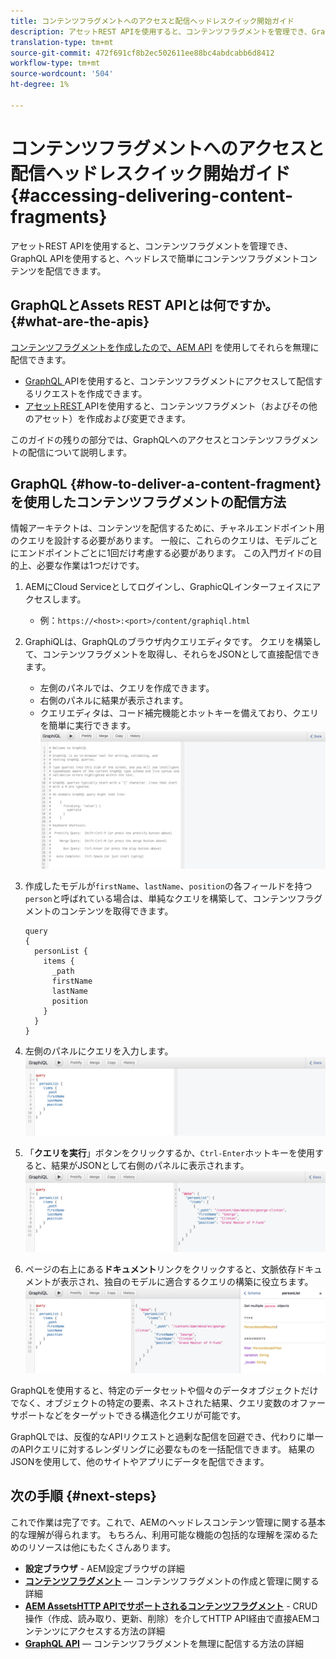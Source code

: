 ```yaml
---
title: コンテンツフラグメントへのアクセスと配信ヘッドレスクイック開始ガイド
description: アセットREST APIを使用すると、コンテンツフラグメントを管理でき、GraphQL APIを使用すると、ヘッドレスで簡単にコンテンツフラグメントコンテンツを配信できます。
translation-type: tm+mt
source-git-commit: 472f691cf8b2ec502611ee88bc4abdcabb6d8412
workflow-type: tm+mt
source-wordcount: '504'
ht-degree: 1%

---
```



# コンテンツフラグメントへのアクセスと配信ヘッドレスクイック開始ガイド{#accessing-delivering-content-fragments}

アセットREST APIを使用すると、コンテンツフラグメントを管理でき、GraphQL APIを使用すると、ヘッドレスで簡単にコンテンツフラグメントコンテンツを配信できます。

## GraphQLとAssets REST APIとは何ですか。{#what-are-the-apis}

[コンテンツフラグメントを作成したので、AEM API](create-content-fragment.md) を使用してそれらを無理に配信できます。

* [GraphQL ](/help/assets/content-fragments/graphql-api-content-fragments.md) APIを使用すると、コンテンツフラグメントにアクセスして配信するリクエストを作成できます。
* [アセットREST ](/help/assets/content-fragments/assets-api-content-fragments.md) APIを使用すると、コンテンツフラグメント（およびその他のアセット）を作成および変更できます。

このガイドの残りの部分では、GraphQLへのアクセスとコンテンツフラグメントの配信について説明します。

## GraphQL {#how-to-deliver-a-content-fragment}を使用したコンテンツフラグメントの配信方法

情報アーキテクトは、コンテンツを配信するために、チャネルエンドポイント用のクエリを設計する必要があります。 一般に、これらのクエリは、モデルごとにエンドポイントごとに1回だけ考慮する必要があります。 この入門ガイドの目的上、必要な作業は1つだけです。

<!-- Not in the UI yet - will need updating when it is -->
<!--
1. Log into AEM as a Cloud Service and from the main menu select **Tools -&gt; Assets -&gt; GraphQL** 
   * Alternatively open the page directly at `https://<host>:<port>/content/graphiql.html`.
-->

1. AEMにCloud Serviceとしてログインし、GraphicQLインターフェイスにアクセスします。
   * 例：`https://<host>:<port>/content/graphiql.html`

1. GraphiQLは、GraphQLのブラウザ内クエリエディタです。 クエリを構築して、コンテンツフラグメントを取得し、それらをJSONとして直接配信できます。
   * 左側のパネルでは、クエリを作成できます。
   * 右側のパネルに結果が表示されます。
   * クエリエディタは、コード補完機能とホットキーを備えており、クエリを簡単に実行できます。
      ![GraphiQLエディタ](../assets/graphiql.png)

1. 作成したモデルが`firstName`、`lastName`、`position`の各フィールドを持つ`person`と呼ばれている場合は、単純なクエリを構築して、コンテンツフラグメントのコンテンツを取得できます。

   ```text
   query 
   {
     personList {
       items {
         _path
         firstName
         lastName
         position
       }
     }
   }
   ```

1. 左側のパネルにクエリを入力します。
   ![GraphiQLクエリ](../assets/graphiql-query.png)

1. 「**クエリを実行**」ボタンをクリックするか、`Ctrl-Enter`ホットキーを使用すると、結果がJSONとして右側のパネルに表示されます。
   ![GraphiQLの結果](../assets/graphiql-results.png)

1. ページの右上にある&#x200B;**ドキュメント**リンクをクリックすると、文脈依存ドキュメントが表示され、独自のモデルに適合するクエリの構築に役立ちます。
   ![GraphiQLドキュメント](../assets/graphiql-documentation.png)

GraphQLを使用すると、特定のデータセットや個々のデータオブジェクトだけでなく、オブジェクトの特定の要素、ネストされた結果、クエリ変数のオファーサポートなどをターゲットできる構造化クエリが可能です。

GraphQLでは、反復的なAPIリクエストと過剰な配信を回避でき、代わりに単一のAPIクエリに対するレンダリングに必要なものを一括配信できます。 結果のJSONを使用して、他のサイトやアプリにデータを配信できます。

## 次の手順 {#next-steps}

これで作業は完了です。これで、AEMのヘッドレスコンテンツ管理に関する基本的な理解が得られます。 もちろん、利用可能な機能の包括的な理解を深めるためのリソースは他にもたくさんあります。

* **設定ブラウザ** - AEM設定ブラウザの詳細
* **[コンテンツフラグメント](/help/assets/content-fragments/content-fragments.md)**  — コンテンツフラグメントの作成と管理に関する詳細
* **[AEM AssetsHTTP APIでサポートされるコンテンツフラグメント](/help/assets/content-fragments/assets-api-content-fragments.md)** - CRUD操作（作成、読み取り、更新、削除）を介してHTTP API経由で直接AEMコンテンツにアクセスする方法の詳細
* **[GraphQL API](/help/assets/content-fragments/graphql-api-content-fragments.md)**  — コンテンツフラグメントを無理に配信する方法の詳細
